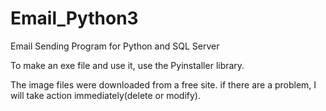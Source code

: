 # Email_Python3
Email Sending Program for Python and SQL Server

To make an exe file and use it, use the Pyinstaller library.

The image files were downloaded from a free site.
if there are a problem, I will take action immediately(delete or modify).
